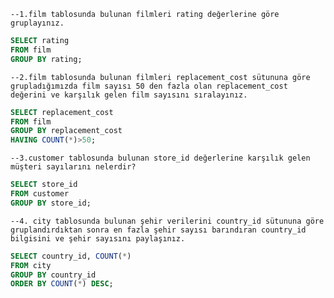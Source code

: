 `--1.film tablosunda bulunan filmleri rating değerlerine göre gruplayınız.`
```SQL
SELECT rating
FROM film
GROUP BY rating;
```
`--2.film tablosunda bulunan filmleri replacement_cost sütununa göre grupladığımızda film sayısı 50 den fazla olan replacement_cost değerini ve karşılık gelen film sayısını sıralayınız.`
```SQL
SELECT replacement_cost
FROM film
GROUP BY replacement_cost
HAVING COUNT(*)>50;
```
`--3.customer tablosunda bulunan store_id değerlerine karşılık gelen müşteri sayılarını nelerdir? `
```SQL
SELECT store_id 
FROM customer 
GROUP BY store_id;
```
`--4. city tablosunda bulunan şehir verilerini country_id sütununa göre gruplandırdıktan sonra en fazla şehir sayısı barındıran country_id bilgisini ve şehir sayısını paylaşınız.`
```SQL
SELECT country_id, COUNT(*)
FROM city 
GROUP BY country_id
ORDER BY COUNT(*) DESC;
```
